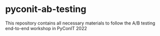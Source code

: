 # pyconit-ab-testing
This repository contains all necessary materials to follow the A/B testing end-to-end workshop in PyConIT 2022
